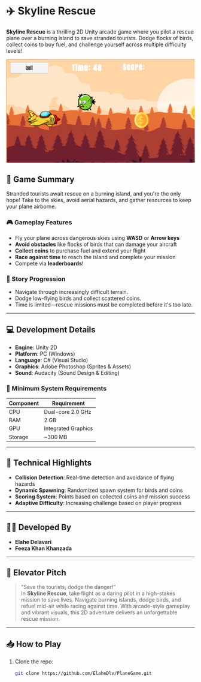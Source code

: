 # ✈️ Skyline Rescue

**Skyline Rescue** is a thrilling 2D Unity arcade game where you pilot a rescue plane over a burning island to save stranded tourists. Dodge flocks of birds, collect coins to buy fuel, and challenge yourself across multiple difficulty levels!

![Skyline Rescue Banner](2D-skyline-rescue.png) <!-- Optional if you have a banner or screenshot -->

## 🚀 Game Summary

Stranded tourists await rescue on a burning island, and you're the only hope! Take to the skies, avoid aerial hazards, and gather resources to keep your plane airborne.

### 🎮 Gameplay Features

- Fly your plane across dangerous skies using **WASD** or **Arrow keys**
- **Avoid obstacles** like flocks of birds that can damage your aircraft
- **Collect coins** to purchase fuel and extend your flight
- **Race against time** to reach the island and complete your mission
- Compete via **leaderboards**!

### 🌋 Story Progression

- Navigate through increasingly difficult terrain.
- Dodge low-flying birds and collect scattered coins.
- Time is limited—rescue missions must be completed before it's too late.

---

## 💻 Development Details

- **Engine**: Unity 2D
- **Platform**: PC (Windows)
- **Language**: C# (Visual Studio)
- **Graphics**: Adobe Photoshop (Sprites & Assets)
- **Sound**: Audacity (Sound Design & Editing)

### 🔧 Minimum System Requirements

| Component     | Requirement        |
|---------------|--------------------|
| CPU           | Dual-core 2.0 GHz  |
| RAM           | 2 GB               |
| GPU           | Integrated Graphics|
| Storage       | ~300 MB            |

---

## 🧠 Technical Highlights

- **Collision Detection**: Real-time detection and avoidance of flying hazards
- **Dynamic Spawning**: Randomized spawn system for birds and coins
- **Scoring System**: Points based on collected coins and mission success
- **Adaptive Difficulty**: Increasing challenge based on player progress

---

## 👩‍💻 Developed By

- **Elahe Delavari**  
- **Feeza Khan Khanzada** 

---

## 🎯 Elevator Pitch

> “Save the tourists, dodge the danger!”  
> In **Skyline Rescue**, take flight as a daring pilot in a high-stakes mission to save lives. Navigate burning islands, dodge birds, and refuel mid-air while racing against time. With arcade-style gameplay and vibrant visuals, this 2D adventure delivers an unforgettable rescue mission.

---

## 📥 How to Play

1. Clone the repo:
   ```bash
   git clone https://github.com/ElaheDlv/PlaneGame.git
